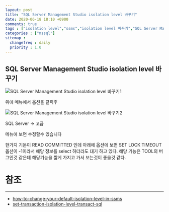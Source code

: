 ```yaml
---
layout: post
title: "SQL Server Management Studio isolation level 바꾸기"
date: 2020-06-18 18:10 +0900
comments: true
tags : ["isolation level","ssms","isolation level 바꾸기","SQL Server Management Studio"]
categories : ["mssql"]
sitemap :
  changefreq : daily
  priority : 1.0
---
```

## SQL Server Management Studio isolation level 바꾸기

![SQL Server Management Studio isolation level 바꾸기1](https://sejoung.github.io/images/2020_06_18_01.png)

위에 메뉴에서 옵션을 클릭후

![SQL Server Management Studio isolation level 바꾸기2](https://sejoung.github.io/images/2020_06_18_02.png)

SQL Server -> 고급

메뉴에 보면 수정할수 있습니다

한가지 기본이 READ COMMITTED 인데 아래에 옵션에 보면 SET LOCK TIMEOUT 옵션이 -1이라서 해당 정보를 select 하더라도 대기 하고 있다.
해당 기능은 TOOL의 버그인것 같은데 해당기능을 짧게 가지고 가서 보는것이 좋을것 같다.

# 참조 
-----
* [how-to-change-your-default-isolation-level-in-ssms](http://blog.sqlgrease.com/how-to-change-your-default-isolation-level-in-ssms/)
* [set-transaction-isolation-level-transact-sql](https://docs.microsoft.com/en-us/sql/t-sql/statements/set-transaction-isolation-level-transact-sql)

